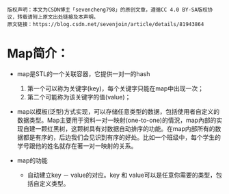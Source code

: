 ```
版权声明：本文为CSDN博主「sevencheng798」的原创文章，遵循CC 4.0 BY-SA版权协议，转载请附上原文出处链接及本声明。
原文链接：https://blog.csdn.net/sevenjoin/article/details/81943864
```
# Map简介：
* map是STL的一个关联容器，它提供一对一的hash
  1. 第一个可以称为关键字(key)，每个关键字只能在map中出现一次；
  2. 第二个可能称为该关键字的值(value)；
* map以模板(泛型)方式实现，可以存储任意类型的数据，包括使用者自定义的数据类型。Map主要用于资料一对一映射(one-to-one)的情況，map內部的实现自建一颗红黑树，这颗树具有对数据自动排序的功能。在map内部所有的数据都是有序的，后边我们会见识到有序的好处。比如一个班级中，每个学生的学号跟他的姓名就存在著一对一映射的关系。

* map的功能
  * 自动建立key － value的对应。key 和 value可以是任意你需要的类型，包括自定义类型。
